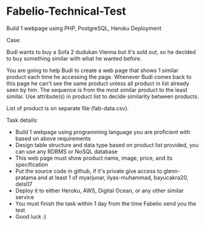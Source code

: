 # Fabelio-Technical-Test
Build 1 webpage using PHP, PostgreSQL, Heroku Deployment

Case: 

Budi wants to buy a Sofa 2 dudukan Vienna but it's sold out, so he decided to buy something similar with what he wanted before.

You are going to help Budi to create a web page that shows 1 similar product each time he accessing the page. Whenever Budi comes back to this page he can't see the same product unless all product in list already seen by him. The sequence is from the most similar product to the least similar. Use attribute(s) in product list to decide similarity between products.

List of product is on separate file (fab-data.csv). 

Task details:
- Build 1 webpage using programming language you are proficient with based on above requirements
- Design table structure and data type based on product list provided, you can use any RDBMS or NoSQL database
- This web page must show product name, image, price, and its specification
- Put the source code in github, if it's private give access to glenn-pratama and at least 1 of myarjunar, ilyas-muhammad, bayucakra20, dels07
- Deploy it to either Heroku, AWS, Digital Ocean, or any other similar service
- You must finish the task within 1 day from the time Fabelio send you the test
- Good luck :)
